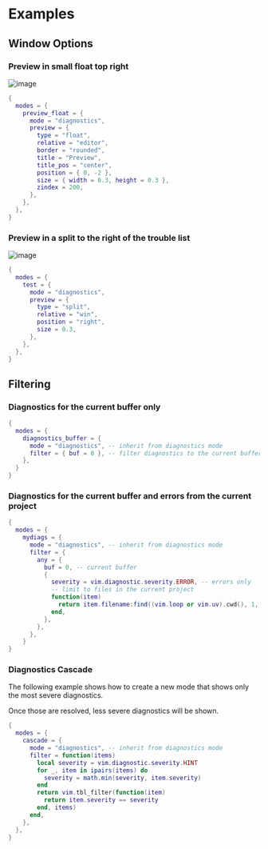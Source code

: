 # Examples

## Window Options

### Preview in small float top right

![image](https://github.com/folke/trouble.nvim/assets/292349/f422b8fd-579e-427b-87d3-62daab85d2e0)

```lua
{
  modes = {
    preview_float = {
      mode = "diagnostics",
      preview = {
        type = "float",
        relative = "editor",
        border = "rounded",
        title = "Preview",
        title_pos = "center",
        position = { 0, -2 },
        size = { width = 0.3, height = 0.3 },
        zindex = 200,
      },
    },
  },
}
```

### Preview in a split to the right of the trouble list

![image](https://github.com/folke/trouble.nvim/assets/292349/adfa02df-b3dd-4c90-af3c-41683c0b5356)

```lua
{
  modes = {
    test = {
      mode = "diagnostics",
      preview = {
        type = "split",
        relative = "win",
        position = "right",
        size = 0.3,
      },
    },
  },
}
```

## Filtering

### Diagnostics for the current buffer only

```lua
{
  modes = {
    diagnostics_buffer = {
      mode = "diagnostics", -- inherit from diagnostics mode
      filter = { buf = 0 }, -- filter diagnostics to the current buffer
    },
  }
}
```

### Diagnostics for the current buffer and errors from the current project

```lua
{
  modes = {
    mydiags = {
      mode = "diagnostics", -- inherit from diagnostics mode
      filter = {
        any = {
          buf = 0, -- current buffer
          {
            severity = vim.diagnostic.severity.ERROR, -- errors only
            -- limit to files in the current project
            function(item)
              return item.filename:find((vim.loop or vim.uv).cwd(), 1, true)
            end,
          },
        },
      },
    }
}
```

### Diagnostics Cascade

The following example shows how to create a new mode that
shows only the most severe diagnostics.

Once those are resolved, less severe diagnostics will be shown.

```lua
{
  modes = {
    cascade = {
      mode = "diagnostics", -- inherit from diagnostics mode
      filter = function(items)
        local severity = vim.diagnostic.severity.HINT
        for _, item in ipairs(items) do
          severity = math.min(severity, item.severity)
        end
        return vim.tbl_filter(function(item)
          return item.severity == severity
        end, items)
      end,
    },
  },
}
```
